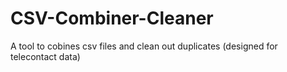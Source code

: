 # CSV-Combiner-Cleaner
A tool to cobines csv files and clean out duplicates (designed for telecontact data)
